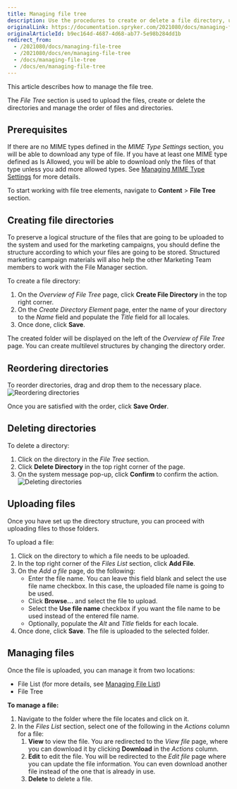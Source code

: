 ```yaml
---
title: Managing file tree
description: Use the procedures to create or delete a file directory, upload media files, change the order for file directories in the Back Office.
originalLink: https://documentation.spryker.com/2021080/docs/managing-file-tree
originalArticleId: b9ec164d-4687-4d68-ab77-5e98b284dd1b
redirect_from:
  - /2021080/docs/managing-file-tree
  - /2021080/docs/en/managing-file-tree
  - /docs/managing-file-tree
  - /docs/en/managing-file-tree
---
```


This article describes how to manage the file tree.

The *File Tree* section is used to upload the files, create or delete the directories and manage the order of files and directories.

## Prerequisites

If there are no MIME types defined in the *MIME Type Settings* section, you will be able to download any type of file. If you have at least one MIME type defined as Is Allowed, you will be able to download only the files of that type unless you add more allowed types. See [Managing MIME Type Settings](/docs/scos/user/user-guides/{{page.version}}/back-office-user-guide/administration/mime-type-settings/managing-mime-type-settings.html) for more details.

To start working with file tree elements, navigate to **Content** > **File Tree** section.

## Creating file directories

To preserve a logical structure of the files that are going to be uploaded to the system and used for the marketing campaigns, you should define the structure according to which your files are going to be stored. Structured marketing campaign materials will also help the other Marketing Team members to work with the File Manager section.

To create a file directory:
1. On the *Overview of File Tree* page, click **Create File Directory**  in the top right corner.
2. On the *Create Directory Element* page, enter the name of your directory to the *Name* field and populate the *Title* field for all locales.
3. Once done, click **Save**.

The created folder will be displayed on the left of the *Overview of File Tree* page.
You can create multilevel structures by changing the directory order.

## Reordering directories

To reorder directories, drag and drop them to the necessary place.
![Reordering directories](https://spryker.s3.eu-central-1.amazonaws.com/docs/User+Guides/Back+Office+User+Guides/File+Manager/Managing+File+Tree/reordering-directories.gif)

Once you are satisfied with the order, click **Save Order**.

## Deleting directories

To delete a directory:
1. Click on the directory in the *File Tree* section.
2. Click **Delete Directory** in the top right corner of the page.
3. On the system message pop-up, click **Confirm** to confirm the action.
![Deleting directories](https://spryker.s3.eu-central-1.amazonaws.com/docs/User+Guides/Back+Office+User+Guides/File+Manager/Managing+File+Tree/deleting-directories.gif)

## Uploading files

Once you have set up the directory structure, you can proceed with uploading files to those folders.

To upload a file:
1. Click on the directory to which a file needs to be uploaded.
2. In the top right corner of the *Files List* section, click **Add File**.
3. On the *Add a file* page, do the following:
    * Enter the file name.
        You can leave this field blank and select the use file name checkbox. In this case, the uploaded file name is going to be used.
     * Click **Browse...** and select the file to upload.
     * Select the **Use file name** checkbox if you want the file name to be used instead of the entered file name.
     * Optionally, populate the *Alt* and *Title* fields for each locale.
4. Once done, click **Save**.
The file is uploaded to the selected folder.

## Managing files

Once the file is uploaded, you can manage it from two locations:
* File List (for more details, see [Managing File List](/docs/scos/user/user-guides/{{page.version}}/back-office-user-guide/content/file-manager/managing-file-list.html))
* File Tree

**To manage a file:**
1. Navigate to the folder where the file locates and click on it.
2. In the *Files List* section, select one of the following in the *Actions* column for a file:
    1. **View** to view the file. You are redirected to the *View file* page, where you can download it by clicking **Download** in the *Actions* column.
    2. **Edit** to edit the file. You will be redirected to the *Edit file* page where you can update the file information. You can even download another file instead of the one that is already in use.
    3. **Delete** to delete a file.
